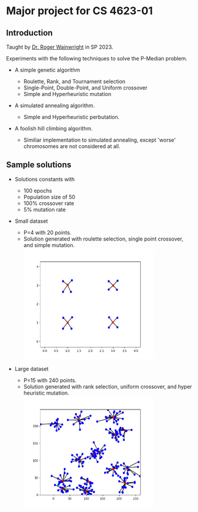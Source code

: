 # Major project for CS 4623-01

## Introduction

Taught by [Dr. Roger Wainwright](https://engineering.utulsa.edu/computer-science/faculty/profile/roger-wainwright/) in SP 2023.

Experiments with the following techniques to solve the P-Median problem.
  - A simple genetic algorithm
    - Roulette, Rank, and Tournament selection
    - Single-Point, Double-Point, and Uniform crossover
    - Simple and Hyperheuristic mutation
    
  - A simulated annealing algorithm.
    - Simple and Hyperheuristic perbutation.
    
  - A foolish hill climbing algorithm.
    - Similiar implementation to simulated annealing, except 'worse' chromosomes are not considered at all.

## Sample solutions
  - Solutions constants with 
    - 100 epochs
    - Population size of 50
    - 100% crossover rate
    - 5% mutation rate
  - Small dataset
    - P=4 with 20 points. 
    - Solution generated with roulette selection, single point crossover, and simple mutation.
      <img src="Results/Graphs/P_4/P_4_N_20_roulette_single_point_simple.png" width="350" height="300">
      
  - Large dataset
    - P=15 with 240 points.
    - Solution generated with rank selection, uniform crossover, and hyper heuristic mutation.
      <img src="Results/Graphs/P_15/P_15_N_240_rank_uniform_hyper_heuristic.png" width="350" height="300">
